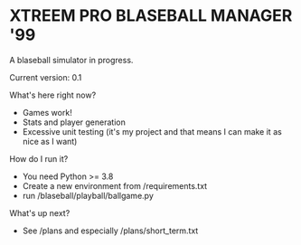 # XTREEM PRO BLASEBALL MANAGER '99
A blaseball simulator in progress.

Current version: 0.1

What's here right now?
- Games work!
- Stats and player generation
- Excessive unit testing (it's my project and that means I can make it as nice as I want)

How do I run it?
- You need Python >= 3.8
- Create a new environment from /requirements.txt
- run /blaseball/playball/ballgame.py

What's up next?
- See /plans and especially /plans/short_term.txt
